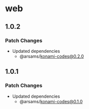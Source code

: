 # web

## 1.0.2

### Patch Changes

- Updated dependencies
  - @arsams/konami-codes@0.2.0

## 1.0.1

### Patch Changes

- Updated dependencies
  - @arsams/konami-codes@0.1.0

